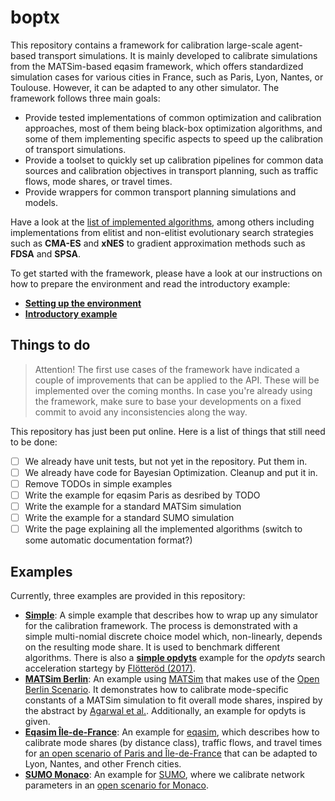 # boptx

This repository contains a framework for calibration large-scale agent-based
transport simulations. It is mainly developed to calibrate simulations from the
MATSim-based eqasim framework, which offers standardized simulation cases for
various cities in France, such as Paris, Lyon, Nantes, or Toulouse. However, it
can be adapted to any other simulator. The framework follows three main goals:

- Provide tested implementations of common optimization and calibration approaches,
most of them being black-box optimization algorithms, and some of them implementing
specific aspects to speed up the calibration of transport simulations.
- Provide a toolset to quickly set up calibration pipelines for common data sources
and calibration objectives in transport planning, such as traffic flows, mode shares,
or travel times.
- Provide wrappers for common transport planning simulations and models.

Have a look at the [list of implemented algorithms](docs/Algorithms.md), among others including implementations from elitist and non-elitist
evolutionary search strategies such as **CMA-ES** and **xNES** to gradient approximation
methods such as **FDSA** and **SPSA**.

To get started with the framework, please have a look at our instructions on how to prepare the environment and read the introductory example:

- **[Setting up the environment](docs/Environment.md)**
- **[Introductory example](examples/simple)**

## Things to do

> Attention! The first use cases of the framework have indicated a couple of improvements that can be applied to the API. These will be implemented over the coming months. In case you're already using the framework, make sure to base your developments on a fixed commit to avoid any inconsistencies along the way.

This repository has just been put online. Here is a list of things that still need
to be done:

- [ ] We already have unit tests, but not yet in the repository. Put them in.
- [ ] We already have code for Bayesian Optimization. Cleanup and put it in.
- [ ] Remove TODOs in simple examples
- [ ] Write the example for eqasim Paris as desribed by TODO
- [ ] Write the example for a standard MATSim simulation
- [ ] Write the example for a standard SUMO simulation
- [ ] Write the page explaining all the implemented algorithms (switch to some automatic documentation format?)

## Examples

Currently, three examples are provided in this repository:

- **[Simple](examples/simple)**: A simple example that describes how to wrap up any simulator for the calibration framework. The process is demonstrated with a simple multi-nomial discrete choice model which, non-linearly, depends on the resulting mode share. It is used to benchmark different algorithms. There is also a **[simple opdyts](examples/simple_opdyts)** example for the *opdyts* search acceleration startegy by [Flötteröd (2017)](https://www.sciencedirect.com/science/article/pii/S0191261516302466).
- **[MATSim Berlin](examples/matsim)**: An example using [MATSim](https://matsim.org/) that makes use of the [Open Berlin Scenario](https://github.com/matsim-scenarios/matsim-berlin). It demonstrates how to calibrate mode-specific constants of a MATSim simulation to fit overall mode shares, inspired by the abstract by [Agarwal et al.](https://transp-or.epfl.ch/heart/2017/abstracts/hEART2017_paper_109.pdf). Additionally, an example for opdyts is given.
- **[Eqasim Île-de-France](examples/eqasim)**: An example for [eqasim](https://github.com/eqasim-org/eqasim-java), which describes how to calibrate mode shares (by distance class), traffic flows, and travel times for [an open scenario of Paris and Île-de-France](examples/eqasim) that can be adapted to Lyon, Nantes, and other French cities.
- **[SUMO Monaco](examples/sumo)**: An example for [SUMO](examples/sumo), where we calibrate network parameters in an [open scenario for Monaco](https://github.com/lcodeca/MoSTScenario).
